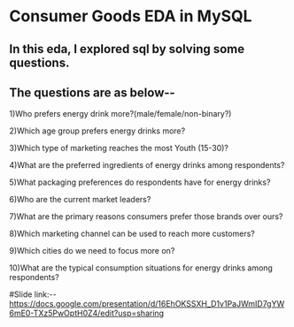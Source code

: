 # Consumer Goods EDA in MySQL

## In this eda, I explored sql by solving some questions.
## The questions are as below--


1)Who prefers energy drink more?(male/female/non-binary?)


2)Which age group prefers energy drinks more?

3)Which type of marketing reaches the most Youth (15-30)?

4)What are the preferred ingredients of energy drinks among respondents?

5)What packaging preferences do respondents have for energy drinks?

6)Who are the current market leaders?

7)What are the primary reasons consumers prefer those brands over ours?

8)Which marketing channel can be used to reach more customers?

9)Which cities do we need to focus more on?

10)What are the typical consumption situations for energy drinks among 
respondents?

#Slide link:-- https://docs.google.com/presentation/d/16EhOKSSXH_D1v1PaJWmID7gYW6mE0-TXz5PwOptH0Z4/edit?usp=sharing 

